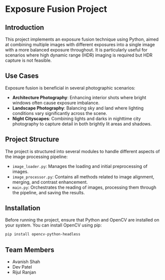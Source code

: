 # Exposure Fusion Project

## Introduction
This project implements an exposure fusion technique using Python, aimed at combining multiple images with different exposures into a single image with a more balanced exposure throughout. It is particularly useful for scenarios where high dynamic range (HDR) imaging is required but HDR capture is not feasible.

## Use Cases
Exposure fusion is beneficial in several photographic scenarios:
- **Architecture Photography**: Enhancing interior shots where bright windows often cause exposure imbalance.
- **Landscape Photography**: Balancing sky and land where lighting conditions vary significantly across the scene.
- **Night Cityscapes**: Combining lights and darks in nighttime city photography to capture detail in both brightly lit areas and shadows.

## Project Structure
The project is structured into several modules to handle different aspects of the image processing pipeline:
- `image_loader.py`: Manages the loading and initial preprocessing of images.
- `image_processor.py`: Contains all methods related to image alignment, merging, and contrast enhancement.
- `main.py`: Orchestrates the reading of images, processing them through the pipeline, and saving the results.

## Installation
Before running the project, ensure that Python and OpenCV are installed on your system. You can install OpenCV using pip:
```bash
pip install opencv-python-headless
```
## Team Members
- Avanish Shah
- Dev Patel
- Rijul Ranjan


